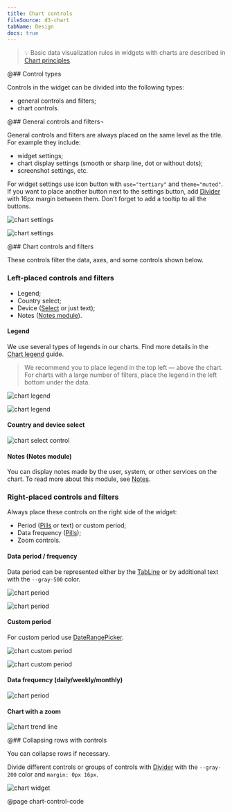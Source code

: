 ```yaml
---
title: Chart controls
fileSource: d3-chart
tabName: Design
docs: true
---
```


> 💡 Basic data visualization rules in widgets with charts are described in [Chart principles](/data-display/chart/).

@## Control types

Controls in the widget can be divided into the following types:

- general controls and filters;
- chart controls.

@## General controls and filters¬

General controls and filters are always placed on the same level as the title. For example they include:

- widget settings;
- chart display settings (smooth or sharp line, dot or without dots);
- screenshot settings, etc.

For widget settings use icon button with `use="tertiary"` and `theme="muted"`. If you want to place another button next to the settings button, add [Divider](/components/divider/) with 16px margin between them. Don't forget to add a tooltip to all the buttons.

![chart settings](static/settings.png)

![chart settings](static/settings-on.png)

@## Chart controls and filters

These controls filter the data, axes, and some controls shown below.

### Left-placed controls and filters

- Legend;
- Country select;
- Device ([Select](/components/select/) or just text);
- Notes ([Notes module](/data-display/notes/)).

#### Legend

We use several types of legends in our charts. Find more details in the [Chart legend](/data-display/chart-legend/) guide.

> We recommend you to place legend in the top left — above the chart. For charts with a large number of filters, place the legend in the left bottom under the data.

![chart legend](static/legend-top.png)

![chart legend](static/legend-bottom.png)

#### Country and device select

![chart select control](static/select.png)

#### Notes (Notes module)

You can display notes made by the user, system, or other services on the chart. To read more about this module, see [Notes](/data-display/notes/).

### Right-placed controls and filters

Always place these controls on the right side of the widget:

- Period ([Pills](/components/pills/) or text) or custom period;
- Data frequency ([Pills](/components/pills/));
- Zoom controls.

#### Data period / frequency

Data period can be represented either by the [TabLine](/components/tab-line/) or by additional text with the `--gray-500` color.

![chart period](static/period-1.png)

![chart period](static/period-2.png)

#### Custom period

For custom period use [DateRangePicker](/components/date-picker/#a3d75b).

![chart custom period](static/period-custom.png)

![chart custom period](static/custom.png)

#### Data frequency (daily/weekly/monthly)

![chart period](static/period-1.png)

#### Chart with a zoom

![chart trend line](static/zoom.png)

@## Collapsing rows with controls

You can collapse rows if necessary.

Divide different controls or groups of controls with [Divider](/components/divider/) with the `--gray-200` color and `margin: 0px 16px`.

![chart widget](static/widget-yes-no.png)

@page chart-control-code
